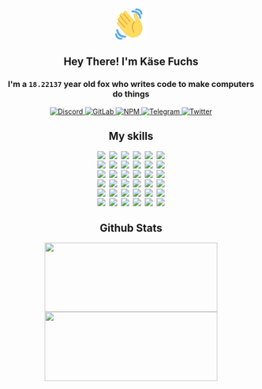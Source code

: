 <div><p align=center><img src=./resources/images/wave.gif width=64px height=64px></p><h2 align=center>Hey There! I'm Käse Fuchs</h2><h3 align=center>I'm a <code>18.22137</code> year old fox who writes code to make computers do things</h3><p align=center><a href=https://discord.com/users/507526681125322772><img alt=Discord src="https://img.shields.io/badge/Discord-5865F2?logo=discord&logoColor=white&style=flat-square#9f1cd976e3bab3360ef645de99bd7402"> </a><a href=https://gitlab.com/kasefuchs><img alt=GitLab src="https://img.shields.io/badge/GitLab-330F63?logo=gitlab&logoColor=white&style=flat-square#9f1cd976e3bab3360ef645de99bd7402"> </a><a href=https://npmjs.com/~kasefuchs><img alt=NPM src="https://img.shields.io/badge/NPM-CB3837?logo=npm&logoColor=white&style=flat-square#9f1cd976e3bab3360ef645de99bd7402"> </a><a href=https://t.me/kasefuchs><img alt=Telegram src="https://img.shields.io/badge/Telegram-2CA5E0?logo=telegram&logoColor=white&style=flat-square#9f1cd976e3bab3360ef645de99bd7402"> </a><a href=https://twitter.com/kasefuchs><img alt=Twitter src="https://img.shields.io/badge/Twitter-1DA1F2?logo=twitter&logoColor=white&style=flat-square#9f1cd976e3bab3360ef645de99bd7402"></a></p><h2 align=center>My skills</h2><p align=center><a href=https://aws.amazon.com/ ><picture><source srcset="https://skillicons.dev/icons?i=aws&theme=dark#9f1cd976e3bab3360ef645de99bd7402" media="(prefers-color-scheme: dark)"><source srcset="https://skillicons.dev/icons?i=aws&theme=light#9f1cd976e3bab3360ef645de99bd7402" media="(prefers-color-scheme: light), (prefers-color-scheme: no-preference)"><img src="https://skillicons.dev/icons?i=aws&theme=light#9f1cd976e3bab3360ef645de99bd7402"></picture></a>&nbsp;&nbsp;<a href=https://en.wikipedia.org/wiki/Bash_(Unix_shell)><picture><source srcset="https://skillicons.dev/icons?i=bash&theme=dark#9f1cd976e3bab3360ef645de99bd7402" media="(prefers-color-scheme: dark)"><source srcset="https://skillicons.dev/icons?i=bash&theme=light#9f1cd976e3bab3360ef645de99bd7402" media="(prefers-color-scheme: light), (prefers-color-scheme: no-preference)"><img src="https://skillicons.dev/icons?i=bash&theme=light#9f1cd976e3bab3360ef645de99bd7402"></picture></a>&nbsp;&nbsp;<a href=https://discord.com/developers/docs><picture><source srcset="https://skillicons.dev/icons?i=bots&theme=dark#9f1cd976e3bab3360ef645de99bd7402" media="(prefers-color-scheme: dark)"><source srcset="https://skillicons.dev/icons?i=bots&theme=light#9f1cd976e3bab3360ef645de99bd7402" media="(prefers-color-scheme: light), (prefers-color-scheme: no-preference)"><img src="https://skillicons.dev/icons?i=bots&theme=light#9f1cd976e3bab3360ef645de99bd7402"></picture></a>&nbsp;&nbsp;<a href=https://www.cloudflare.com/ ><picture><source srcset="https://skillicons.dev/icons?i=cloudflare&theme=dark#9f1cd976e3bab3360ef645de99bd7402" media="(prefers-color-scheme: dark)"><source srcset="https://skillicons.dev/icons?i=cloudflare&theme=light#9f1cd976e3bab3360ef645de99bd7402" media="(prefers-color-scheme: light), (prefers-color-scheme: no-preference)"><img src="https://skillicons.dev/icons?i=cloudflare&theme=light#9f1cd976e3bab3360ef645de99bd7402"></picture></a>&nbsp;&nbsp;<a href=https://en.wikipedia.org/wiki/CSS><picture><source srcset="https://skillicons.dev/icons?i=css&theme=dark#9f1cd976e3bab3360ef645de99bd7402" media="(prefers-color-scheme: dark)"><source srcset="https://skillicons.dev/icons?i=css&theme=light#9f1cd976e3bab3360ef645de99bd7402" media="(prefers-color-scheme: light), (prefers-color-scheme: no-preference)"><img src="https://skillicons.dev/icons?i=css&theme=light#9f1cd976e3bab3360ef645de99bd7402"></picture></a>&nbsp;&nbsp;<a href=https://www.docker.com/ ><picture><source srcset="https://skillicons.dev/icons?i=docker&theme=dark#9f1cd976e3bab3360ef645de99bd7402" media="(prefers-color-scheme: dark)"><source srcset="https://skillicons.dev/icons?i=docker&theme=light#9f1cd976e3bab3360ef645de99bd7402" media="(prefers-color-scheme: light), (prefers-color-scheme: no-preference)"><img src="https://skillicons.dev/icons?i=docker&theme=light#9f1cd976e3bab3360ef645de99bd7402"></picture></a><br><a href=https://www.electronjs.org/ ><picture><source srcset="https://skillicons.dev/icons?i=electron&theme=dark#9f1cd976e3bab3360ef645de99bd7402" media="(prefers-color-scheme: dark)"><source srcset="https://skillicons.dev/icons?i=electron&theme=light#9f1cd976e3bab3360ef645de99bd7402" media="(prefers-color-scheme: light), (prefers-color-scheme: no-preference)"><img src="https://skillicons.dev/icons?i=electron&theme=light#9f1cd976e3bab3360ef645de99bd7402"></picture></a>&nbsp;&nbsp;<a href=https://expressjs.com/ ><picture><source srcset="https://skillicons.dev/icons?i=express&theme=dark#9f1cd976e3bab3360ef645de99bd7402" media="(prefers-color-scheme: dark)"><source srcset="https://skillicons.dev/icons?i=express&theme=light#9f1cd976e3bab3360ef645de99bd7402" media="(prefers-color-scheme: light), (prefers-color-scheme: no-preference)"><img src="https://skillicons.dev/icons?i=express&theme=light#9f1cd976e3bab3360ef645de99bd7402"></picture></a>&nbsp;&nbsp;<a href=https://www.figma.com/ ><picture><source srcset="https://skillicons.dev/icons?i=figma&theme=dark#9f1cd976e3bab3360ef645de99bd7402" media="(prefers-color-scheme: dark)"><source srcset="https://skillicons.dev/icons?i=figma&theme=light#9f1cd976e3bab3360ef645de99bd7402" media="(prefers-color-scheme: light), (prefers-color-scheme: no-preference)"><img src="https://skillicons.dev/icons?i=figma&theme=light#9f1cd976e3bab3360ef645de99bd7402"></picture></a>&nbsp;&nbsp;<a href=https://firebase.google.com/ ><picture><source srcset="https://skillicons.dev/icons?i=firebase&theme=dark#9f1cd976e3bab3360ef645de99bd7402" media="(prefers-color-scheme: dark)"><source srcset="https://skillicons.dev/icons?i=firebase&theme=light#9f1cd976e3bab3360ef645de99bd7402" media="(prefers-color-scheme: light), (prefers-color-scheme: no-preference)"><img src="https://skillicons.dev/icons?i=firebase&theme=light#9f1cd976e3bab3360ef645de99bd7402"></picture></a>&nbsp;&nbsp;<a href=https://flask.palletsprojects.com/ ><picture><source srcset="https://skillicons.dev/icons?i=flask&theme=dark#9f1cd976e3bab3360ef645de99bd7402" media="(prefers-color-scheme: dark)"><source srcset="https://skillicons.dev/icons?i=flask&theme=light#9f1cd976e3bab3360ef645de99bd7402" media="(prefers-color-scheme: light), (prefers-color-scheme: no-preference)"><img src="https://skillicons.dev/icons?i=flask&theme=light#9f1cd976e3bab3360ef645de99bd7402"></picture></a>&nbsp;&nbsp;<a href=https://cloud.google.com/ ><picture><source srcset="https://skillicons.dev/icons?i=gcp&theme=dark#9f1cd976e3bab3360ef645de99bd7402" media="(prefers-color-scheme: dark)"><source srcset="https://skillicons.dev/icons?i=gcp&theme=light#9f1cd976e3bab3360ef645de99bd7402" media="(prefers-color-scheme: light), (prefers-color-scheme: no-preference)"><img src="https://skillicons.dev/icons?i=gcp&theme=light#9f1cd976e3bab3360ef645de99bd7402"></picture></a><br><a href=https://git-scm.com/ ><picture><source srcset="https://skillicons.dev/icons?i=git&theme=dark#9f1cd976e3bab3360ef645de99bd7402" media="(prefers-color-scheme: dark)"><source srcset="https://skillicons.dev/icons?i=git&theme=light#9f1cd976e3bab3360ef645de99bd7402" media="(prefers-color-scheme: light), (prefers-color-scheme: no-preference)"><img src="https://skillicons.dev/icons?i=git&theme=light#9f1cd976e3bab3360ef645de99bd7402"></picture></a>&nbsp;&nbsp;<a href=https://github.com/ ><picture><source srcset="https://skillicons.dev/icons?i=github&theme=dark#9f1cd976e3bab3360ef645de99bd7402" media="(prefers-color-scheme: dark)"><source srcset="https://skillicons.dev/icons?i=github&theme=light#9f1cd976e3bab3360ef645de99bd7402" media="(prefers-color-scheme: light), (prefers-color-scheme: no-preference)"><img src="https://skillicons.dev/icons?i=github&theme=light#9f1cd976e3bab3360ef645de99bd7402"></picture></a>&nbsp;&nbsp;<a href=https://gitlab.com/ ><picture><source srcset="https://skillicons.dev/icons?i=gitlab&theme=dark#9f1cd976e3bab3360ef645de99bd7402" media="(prefers-color-scheme: dark)"><source srcset="https://skillicons.dev/icons?i=gitlab&theme=light#9f1cd976e3bab3360ef645de99bd7402" media="(prefers-color-scheme: light), (prefers-color-scheme: no-preference)"><img src="https://skillicons.dev/icons?i=gitlab&theme=light#9f1cd976e3bab3360ef645de99bd7402"></picture></a>&nbsp;&nbsp;<a href=https://www.heroku.com/ ><picture><source srcset="https://skillicons.dev/icons?i=heroku&theme=dark#9f1cd976e3bab3360ef645de99bd7402" media="(prefers-color-scheme: dark)"><source srcset="https://skillicons.dev/icons?i=heroku&theme=light#9f1cd976e3bab3360ef645de99bd7402" media="(prefers-color-scheme: light), (prefers-color-scheme: no-preference)"><img src="https://skillicons.dev/icons?i=heroku&theme=light#9f1cd976e3bab3360ef645de99bd7402"></picture></a>&nbsp;&nbsp;<a href=https://en.wikipedia.org/wiki/HTML><picture><source srcset="https://skillicons.dev/icons?i=html&theme=dark#9f1cd976e3bab3360ef645de99bd7402" media="(prefers-color-scheme: dark)"><source srcset="https://skillicons.dev/icons?i=html&theme=light#9f1cd976e3bab3360ef645de99bd7402" media="(prefers-color-scheme: light), (prefers-color-scheme: no-preference)"><img src="https://skillicons.dev/icons?i=html&theme=light#9f1cd976e3bab3360ef645de99bd7402"></picture></a>&nbsp;&nbsp;<a href=https://en.wikipedia.org/wiki/JavaScript><picture><source srcset="https://skillicons.dev/icons?i=js&theme=dark#9f1cd976e3bab3360ef645de99bd7402" media="(prefers-color-scheme: dark)"><source srcset="https://skillicons.dev/icons?i=js&theme=light#9f1cd976e3bab3360ef645de99bd7402" media="(prefers-color-scheme: light), (prefers-color-scheme: no-preference)"><img src="https://skillicons.dev/icons?i=js&theme=light#9f1cd976e3bab3360ef645de99bd7402"></picture></a><br><a href=https://en.wikipedia.org/wiki/Linux><picture><source srcset="https://skillicons.dev/icons?i=linux&theme=dark#9f1cd976e3bab3360ef645de99bd7402" media="(prefers-color-scheme: dark)"><source srcset="https://skillicons.dev/icons?i=linux&theme=light#9f1cd976e3bab3360ef645de99bd7402" media="(prefers-color-scheme: light), (prefers-color-scheme: no-preference)"><img src="https://skillicons.dev/icons?i=linux&theme=light#9f1cd976e3bab3360ef645de99bd7402"></picture></a>&nbsp;&nbsp;<a href=https://mui.com/ ><picture><source srcset="https://skillicons.dev/icons?i=materialui&theme=dark#9f1cd976e3bab3360ef645de99bd7402" media="(prefers-color-scheme: dark)"><source srcset="https://skillicons.dev/icons?i=materialui&theme=light#9f1cd976e3bab3360ef645de99bd7402" media="(prefers-color-scheme: light), (prefers-color-scheme: no-preference)"><img src="https://skillicons.dev/icons?i=materialui&theme=light#9f1cd976e3bab3360ef645de99bd7402"></picture></a>&nbsp;&nbsp;<a href=https://en.wikipedia.org/wiki/Markdown><picture><source srcset="https://skillicons.dev/icons?i=md&theme=dark#9f1cd976e3bab3360ef645de99bd7402" media="(prefers-color-scheme: dark)"><source srcset="https://skillicons.dev/icons?i=md&theme=light#9f1cd976e3bab3360ef645de99bd7402" media="(prefers-color-scheme: light), (prefers-color-scheme: no-preference)"><img src="https://skillicons.dev/icons?i=md&theme=light#9f1cd976e3bab3360ef645de99bd7402"></picture></a>&nbsp;&nbsp;<a href=https://www.mongodb.com/ ><picture><source srcset="https://skillicons.dev/icons?i=mongodb&theme=dark#9f1cd976e3bab3360ef645de99bd7402" media="(prefers-color-scheme: dark)"><source srcset="https://skillicons.dev/icons?i=mongodb&theme=light#9f1cd976e3bab3360ef645de99bd7402" media="(prefers-color-scheme: light), (prefers-color-scheme: no-preference)"><img src="https://skillicons.dev/icons?i=mongodb&theme=light#9f1cd976e3bab3360ef645de99bd7402"></picture></a>&nbsp;&nbsp;<a href=https://www.mysql.com/ ><picture><source srcset="https://skillicons.dev/icons?i=mysql&theme=dark#9f1cd976e3bab3360ef645de99bd7402" media="(prefers-color-scheme: dark)"><source srcset="https://skillicons.dev/icons?i=mysql&theme=light#9f1cd976e3bab3360ef645de99bd7402" media="(prefers-color-scheme: light), (prefers-color-scheme: no-preference)"><img src="https://skillicons.dev/icons?i=mysql&theme=light#9f1cd976e3bab3360ef645de99bd7402"></picture></a>&nbsp;&nbsp;<a href=https://nextjs.org/ ><picture><source srcset="https://skillicons.dev/icons?i=nextjs&theme=dark#9f1cd976e3bab3360ef645de99bd7402" media="(prefers-color-scheme: dark)"><source srcset="https://skillicons.dev/icons?i=nextjs&theme=light#9f1cd976e3bab3360ef645de99bd7402" media="(prefers-color-scheme: light), (prefers-color-scheme: no-preference)"><img src="https://skillicons.dev/icons?i=nextjs&theme=light#9f1cd976e3bab3360ef645de99bd7402"></picture></a><br><a href=https://nodejs.org/en/ ><picture><source srcset="https://skillicons.dev/icons?i=nodejs&theme=dark#9f1cd976e3bab3360ef645de99bd7402" media="(prefers-color-scheme: dark)"><source srcset="https://skillicons.dev/icons?i=nodejs&theme=light#9f1cd976e3bab3360ef645de99bd7402" media="(prefers-color-scheme: light), (prefers-color-scheme: no-preference)"><img src="https://skillicons.dev/icons?i=nodejs&theme=light#9f1cd976e3bab3360ef645de99bd7402"></picture></a>&nbsp;&nbsp;<a href=https://www.postgresql.org/ ><picture><source srcset="https://skillicons.dev/icons?i=postgres&theme=dark#9f1cd976e3bab3360ef645de99bd7402" media="(prefers-color-scheme: dark)"><source srcset="https://skillicons.dev/icons?i=postgres&theme=light#9f1cd976e3bab3360ef645de99bd7402" media="(prefers-color-scheme: light), (prefers-color-scheme: no-preference)"><img src="https://skillicons.dev/icons?i=postgres&theme=light#9f1cd976e3bab3360ef645de99bd7402"></picture></a>&nbsp;&nbsp;<a href=https://learn.microsoft.com/en-us/powershell/ ><picture><source srcset="https://skillicons.dev/icons?i=powershell&theme=dark#9f1cd976e3bab3360ef645de99bd7402" media="(prefers-color-scheme: dark)"><source srcset="https://skillicons.dev/icons?i=powershell&theme=light#9f1cd976e3bab3360ef645de99bd7402" media="(prefers-color-scheme: light), (prefers-color-scheme: no-preference)"><img src="https://skillicons.dev/icons?i=powershell&theme=light#9f1cd976e3bab3360ef645de99bd7402"></picture></a>&nbsp;&nbsp;<a href=https://www.python.org/ ><picture><source srcset="https://skillicons.dev/icons?i=py&theme=dark#9f1cd976e3bab3360ef645de99bd7402" media="(prefers-color-scheme: dark)"><source srcset="https://skillicons.dev/icons?i=py&theme=light#9f1cd976e3bab3360ef645de99bd7402" media="(prefers-color-scheme: light), (prefers-color-scheme: no-preference)"><img src="https://skillicons.dev/icons?i=py&theme=light#9f1cd976e3bab3360ef645de99bd7402"></picture></a>&nbsp;&nbsp;<a href=https://www.raspberrypi.org/ ><picture><source srcset="https://skillicons.dev/icons?i=raspberrypi&theme=dark#9f1cd976e3bab3360ef645de99bd7402" media="(prefers-color-scheme: dark)"><source srcset="https://skillicons.dev/icons?i=raspberrypi&theme=light#9f1cd976e3bab3360ef645de99bd7402" media="(prefers-color-scheme: light), (prefers-color-scheme: no-preference)"><img src="https://skillicons.dev/icons?i=raspberrypi&theme=light#9f1cd976e3bab3360ef645de99bd7402"></picture></a>&nbsp;&nbsp;<a href=https://reactjs.org/ ><picture><source srcset="https://skillicons.dev/icons?i=react&theme=dark#9f1cd976e3bab3360ef645de99bd7402" media="(prefers-color-scheme: dark)"><source srcset="https://skillicons.dev/icons?i=react&theme=light#9f1cd976e3bab3360ef645de99bd7402" media="(prefers-color-scheme: light), (prefers-color-scheme: no-preference)"><img src="https://skillicons.dev/icons?i=react&theme=light#9f1cd976e3bab3360ef645de99bd7402"></picture></a><br><a href=https://redux.js.org/ ><picture><source srcset="https://skillicons.dev/icons?i=redux&theme=dark#9f1cd976e3bab3360ef645de99bd7402" media="(prefers-color-scheme: dark)"><source srcset="https://skillicons.dev/icons?i=redux&theme=light#9f1cd976e3bab3360ef645de99bd7402" media="(prefers-color-scheme: light), (prefers-color-scheme: no-preference)"><img src="https://skillicons.dev/icons?i=redux&theme=light#9f1cd976e3bab3360ef645de99bd7402"></picture></a>&nbsp;&nbsp;<a href=https://en.wikipedia.org/wiki/Regular_expression><picture><source srcset="https://skillicons.dev/icons?i=regex&theme=dark#9f1cd976e3bab3360ef645de99bd7402" media="(prefers-color-scheme: dark)"><source srcset="https://skillicons.dev/icons?i=regex&theme=light#9f1cd976e3bab3360ef645de99bd7402" media="(prefers-color-scheme: light), (prefers-color-scheme: no-preference)"><img src="https://skillicons.dev/icons?i=regex&theme=light#9f1cd976e3bab3360ef645de99bd7402"></picture></a>&nbsp;&nbsp;<a href=https://en.wikipedia.org/wiki/Sass_(stylesheet_language)><picture><source srcset="https://skillicons.dev/icons?i=sass&theme=dark#9f1cd976e3bab3360ef645de99bd7402" media="(prefers-color-scheme: dark)"><source srcset="https://skillicons.dev/icons?i=sass&theme=light#9f1cd976e3bab3360ef645de99bd7402" media="(prefers-color-scheme: light), (prefers-color-scheme: no-preference)"><img src="https://skillicons.dev/icons?i=sass&theme=light#9f1cd976e3bab3360ef645de99bd7402"></picture></a>&nbsp;&nbsp;<a href=https://www.typescriptlang.org/ ><picture><source srcset="https://skillicons.dev/icons?i=ts&theme=dark#9f1cd976e3bab3360ef645de99bd7402" media="(prefers-color-scheme: dark)"><source srcset="https://skillicons.dev/icons?i=ts&theme=light#9f1cd976e3bab3360ef645de99bd7402" media="(prefers-color-scheme: light), (prefers-color-scheme: no-preference)"><img src="https://skillicons.dev/icons?i=ts&theme=light#9f1cd976e3bab3360ef645de99bd7402"></picture></a>&nbsp;&nbsp;<a href=https://unity.com/ ><picture><source srcset="https://skillicons.dev/icons?i=unity&theme=dark#9f1cd976e3bab3360ef645de99bd7402" media="(prefers-color-scheme: dark)"><source srcset="https://skillicons.dev/icons?i=unity&theme=light#9f1cd976e3bab3360ef645de99bd7402" media="(prefers-color-scheme: light), (prefers-color-scheme: no-preference)"><img src="https://skillicons.dev/icons?i=unity&theme=light#9f1cd976e3bab3360ef645de99bd7402"></picture></a>&nbsp;&nbsp;<a href=https://workers.cloudflare.com/ ><picture><source srcset="https://skillicons.dev/icons?i=workers&theme=dark#9f1cd976e3bab3360ef645de99bd7402" media="(prefers-color-scheme: dark)"><source srcset="https://skillicons.dev/icons?i=workers&theme=light#9f1cd976e3bab3360ef645de99bd7402" media="(prefers-color-scheme: light), (prefers-color-scheme: no-preference)"><img src="https://skillicons.dev/icons?i=workers&theme=light#9f1cd976e3bab3360ef645de99bd7402"></picture></a><br></p><h2 align=center>Github Stats</h2><p align=center><picture><source srcset="https://github-readme-stats-kasefuchs.vercel.app/api/?count_private=true&hide_border=true&hide_rank=true&line_height=20&hide_title=true&username=Kasefuchs&theme=dark#9f1cd976e3bab3360ef645de99bd7402" media="(prefers-color-scheme: dark)"><source srcset="https://github-readme-stats-kasefuchs.vercel.app/api/?count_private=true&hide_border=true&hide_rank=true&line_height=20&hide_title=true&username=Kasefuchs&theme=light#9f1cd976e3bab3360ef645de99bd7402" media="(prefers-color-scheme: light), (prefers-color-scheme: no-preference)"><img align=middle width=350 height=140 src="https://github-readme-stats-kasefuchs.vercel.app/api/?count_private=true&hide_border=true&hide_rank=true&line_height=20&hide_title=true&username=Kasefuchs&theme=light#9f1cd976e3bab3360ef645de99bd7402"></picture><picture><source srcset="https://github-readme-stats-kasefuchs.vercel.app/api/top-langs/?count_private=true&hide_border=true&layout=compact&username=Kasefuchs&theme=dark#9f1cd976e3bab3360ef645de99bd7402" media="(prefers-color-scheme: dark)"><source srcset="https://github-readme-stats-kasefuchs.vercel.app/api/top-langs/?count_private=true&hide_border=true&layout=compact&username=Kasefuchs&theme=light#9f1cd976e3bab3360ef645de99bd7402" media="(prefers-color-scheme: light), (prefers-color-scheme: no-preference)"><img align=middle width=350 height=140 src="https://github-readme-stats-kasefuchs.vercel.app/api/top-langs/?count_private=true&hide_border=true&layout=compact&username=Kasefuchs&theme=light#9f1cd976e3bab3360ef645de99bd7402"></picture></p><img src="https://hit.yhype.me/github/profile?user_id=64592097#9f1cd976e3bab3360ef645de99bd7402" alt=""></div>